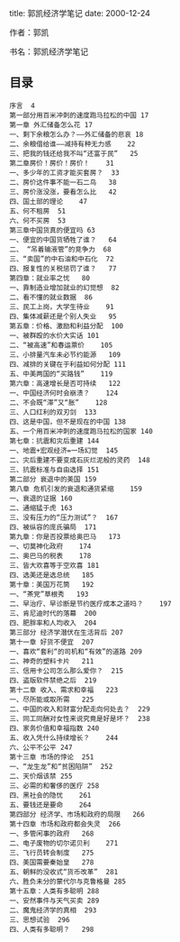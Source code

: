 title: 郭凯经济学笔记
date: 2000-12-24


作者：郭凯

书名：郭凯经济学笔记

## 目录

    序言	4
    第一部分用百米冲刺的速度跑马拉松的中国	17
    第一章 外汇储备怎么花	17
    一、剩下余粮怎么办？——外汇储备的悲哀	18
    二、余粮借给谁——减持有种无力感	22
    三、把我的钱还给我不叫“还富于民”	25
    第二章房价！房价！房价！	31
    一、多少年的工资才能买套房？	33
    二、房价这件事不能一石二鸟	38
    三、房价涨没涨，要看怎么比	42
    四、国土部的理论	47
    五、何不租房	51
    六、何不买房	53
    第三章中国货真的便宜吗	63
    一、便宜的中国货牺牲了谁？	64
    二、 “吊着输液管”的竞争力	68
    三、“卖国”的中石油和中石化	72
    四、报复性的关税惩罚了谁？	77
    第四章：就业率之忧	80
    一、靠制造业增加就业的幻觉想	82
    二、看不懂的就业数据	86
    三、民工上岗，大学生待业	91
    四、集体减薪还是个别人失业	95
    第五章：价格、激励和利益分配	100
    一、被群殴的水价大实话	101
    二、“被高速”和春运票价	105
    三、小排量汽车未必节约能源	109
    四、减排的关键在于利益如何分配	111
    五、中美两国的“买路钱”	119
    第六章：高速增长是否可持续	122
    一、中国经济何时会崩溃？	124
    二、不会既“滞”又“胀”	128
    三、人口红利的双刃剑	133
    四、这是中国，但不是现在的中国	138
    五、一个用百米冲刺的速度跑马拉松的国家	140
    第七章：抗震和灾后重建	144
    一、地震+宏观经济=一场幻觉	145
    二、灾后重建不要变成石灰烂泥般的灵药	148
    三、抗震标准与自由选择	151
    第二部分 衰退中的美国	159
    第八章 危机引发的衰退和通货紧缩	159
    一、衰退的证据	160
    二、通缩猛于虎	163
    三、没有压力的“压力测试”？	167
    四、被纵容的庞氏骗局	171
    第九章：你是否投票给奥巴马	173
    一、切莫神化政府	174
    二、奥巴马的税表	178
    三、皆大欢喜等于空欢喜	181
    四、选美还是选总统	185
    第十章：美国万花筒	192
    一、“茶党”草根秀	193
    二、早治疗、早诊断是节约医疗成本之道吗？	197
    三、肯尼迪时代的落幕	200
    四、肥胖率和人均收入	204
    第三部分 经济学潜伏在生活背后	207
    第十一章 好货不便宜	207
    一、喜欢“套利“的司机和“有效”的道路	209
    二、神奇的塑料卡片	211
    三、信用卡公司怎么那么爱你？	215
    四、盗版软件禁绝之后	219
    第十二章 收入、需求和幸福	223
    一、尽所能或取所需	225
    二、中国的收入和财富分配走向何处去？	229
    三、同工同酬对女性来说究竟是好是坏？	238
    四、家务价值和幸福指数	240
    五、收入凭什么持续增长？	244
    六、公平不公平	247
    第十三章 市场的悖论	251
    一、“龙生龙”和“贫困陷阱”	252
    二、天价烟该禁	255
    三、必需的和奢侈的医疗	258
    四、黑社会的隐忧	261
    五、要钱还是要命	264
    第四部分 经济学、市场和政府的局限	266
    第十四章 市场和政府都会失灵	266
    一、多管闲事的政府	268
    二、电子废物的切尔诺贝利	271
    三、飞行员转会制度	275
    四、美国需要秦始皇	278
    五、朝鲜的没收式“货币改革”	281
    六、胜负未分的蒙代尔与克鲁格曼	285
    第十五章：人类有多聪明	288
    一、安然事件与天气买卖	289
    二、魔鬼经济学的真相	293
    三、思想试验	296
    四、人类有多聪明？	298
